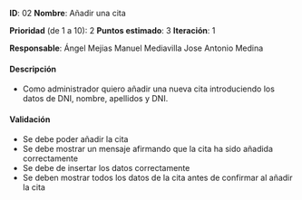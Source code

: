 **ID**: 02
**Nombre**: Añadir una cita

**Prioridad** (de 1 a 10): 2
**Puntos estimado**: 3
**Iteración**: 1

**Responsable**: Ángel Mejias
		 Manuel Mediavilla
		 Jose Antonio Medina 

#### Descripción

* Como administrador quiero añadir una nueva cita introduciendo los datos
de DNI, nombre, apellidos y DNI. 

#### Validación

* Se debe poder añadir la cita
* Se debe mostrar un mensaje afirmando que la cita ha sido añadida correctamente
* Se debe de insertar los datos correctamente
* Se deben mostrar todos los datos de la cita antes de confirmar al añadir la cita

